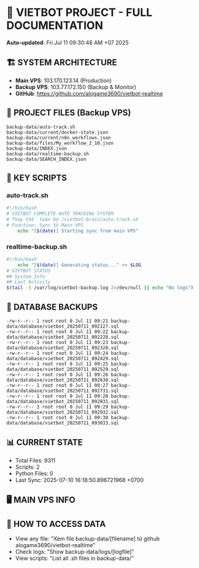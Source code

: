 # 🤖 VIETBOT PROJECT - FULL DOCUMENTATION
**Auto-updated**: Fri Jul 11 09:30:48 AM +07 2025

## 🏗️ SYSTEM ARCHITECTURE
- **Main VPS**: 103.170.123.14 (Production)
- **Backup VPS**: 103.77.172.150 (Backup & Monitor)
- **GitHub**: https://github.com/alogame3690/vietbot-realtime

## 📁 PROJECT FILES (Backup VPS)
```
backup-data/auto-track.sh
backup-data/current/docker-state.json
backup-data/current/n8n_workflows.json
backup-data/files/My_workflow_2_10.json
backup-data/INDEX.json
backup-data/realtime-backup.sh
backup-data/SEARCH_INDEX.json
```

## 🔧 KEY SCRIPTS
### auto-track.sh
```bash
#!/bin/bash
# VIETBOT COMPLETE AUTO TRACKING SYSTEM
# Thay thế toàn bộ /vietbot-brain/auto-track.sh
# Function: Sync từ Main VPS
    echo "[$(date)] Starting sync from main VPS"
```
### realtime-backup.sh
```bash
#!/bin/bash
    echo "[$(date)] Generating status..." >> $LOG
# VIETBOT STATUS
## System Info
## Last Activity
$(tail -5 /var/log/vietbot-backup.log 2>/dev/null || echo "No logs")
```

## 💾 DATABASE BACKUPS
```
-rw-r--r-- 1 root root 0 Jul 11 09:21 backup-data/database/vietbot_20250711_092127.sql
-rw-r--r-- 1 root root 0 Jul 11 09:22 backup-data/database/vietbot_20250711_092228.sql
-rw-r--r-- 1 root root 0 Jul 11 09:23 backup-data/database/vietbot_20250711_092328.sql
-rw-r--r-- 1 root root 0 Jul 11 09:24 backup-data/database/vietbot_20250711_092429.sql
-rw-r--r-- 1 root root 0 Jul 11 09:25 backup-data/database/vietbot_20250711_092529.sql
-rw-r--r-- 1 root root 0 Jul 11 09:26 backup-data/database/vietbot_20250711_092630.sql
-rw-r--r-- 1 root root 0 Jul 11 09:27 backup-data/database/vietbot_20250711_092731.sql
-rw-r--r-- 1 root root 0 Jul 11 09:28 backup-data/database/vietbot_20250711_092831.sql
-rw-r--r-- 1 root root 0 Jul 11 09:29 backup-data/database/vietbot_20250711_092932.sql
-rw-r--r-- 1 root root 0 Jul 11 09:30 backup-data/database/vietbot_20250711_093033.sql
```

## 📊 CURRENT STATE
- Total Files: 9311
- Scripts: 2
- Python Files: 0
- Last Sync: 2025-07-10 16:18:50.896721968 +0700

## 🖥️ MAIN VPS INFO


## 🚨 HOW TO ACCESS DATA
- View any file: "Xem file backup-data/[filename] từ github alogame3690/vietbot-realtime"
- Check logs: "Show backup-data/logs/[logfile]"
- View scripts: "List all .sh files in backup-data/"
